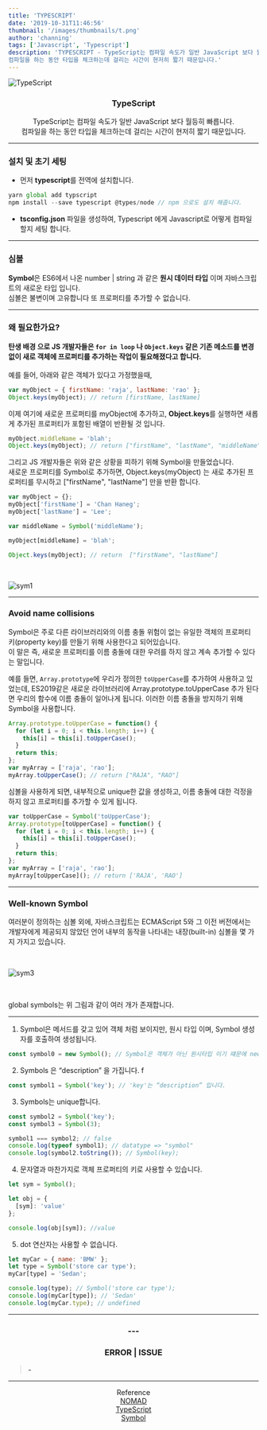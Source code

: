 ```yaml
---
title: 'TYPESCRIPT'
date: '2019-10-31T11:46:56'
thumbnail: '/images/thumbnails/t.png'
author: 'channing'
tags: ['Javascript', 'Typescript']
description: 'TYPESCRIPT - TypeScript는 컴파일 속도가 일반 JavaScript 보다 월등히 빠릅니다.
컴파일을 하는 동안 타입을 체크하는데 걸리는 시간이 현저히 짧기 때문입니다.'
---
```


![TypeScript](./t.png)

<center>

### TypeScript

TypeScript는 컴파일 속도가 일반 JavaScript 보다 월등히 빠릅니다.<br>
컴파일을 하는 동안 타입을 체크하는데 걸리는 시간이 현저히 짧기 때문입니다.

</center>

---

### 설치 및 초기 세팅

- 먼저 **typescript**를 전역에 설치합니다.
  <br>

```javascript
yarn global add typscript
npm install --save typescript @types/node // npm 으로도 설치 해줍니다.
```

- **tsconfig.json** 파일을 생성하여, Typescript 에게 Javascript로 어떻게 컴파일 할지 세팅 합니다.

---

### 심볼

<b>Symbol</b>은 ES6에서 나온 number | string 과 같은 <b>원시 데이터 타입</b> 이며 자바스크립트의 새로운 타입 입니다.<br> 심볼은 불변이며 고유합니다 또 프로퍼티를 추가할 수 없습니다.

---

### 왜 필요한가요?

<b>탄생 배경 으로 JS 개발자들은 `for in loop` 나 `Object.keys` 같은 기존 메소드를 변경 없이 새로 객체에 프로퍼티를 추가하는 작업이 필요해졌다고 합니다.</b>
<br>
<br>
예를 들어, 아래와 같은 객체가 있다고 가정했을때,

```js
var myObject = { firstName: 'raja', lastName: 'rao' };
Object.keys(myObject); // return [firstName, lastName]
```

이제 여기에 새로운 프로퍼티를 myObject에 추가하고, <b>Object.keys</b>를 실행하면 새롭게 추가된 프로퍼티가 포함된 배열이 반환될 것 입니다.

```js
myObject.middleName = 'blah';
Object.keys(myObject); // return ["firstName", "lastName", "middleName"]
```

그리고 JS 개발자들은 위와 같은 상황을 피하기 위해 Symbol을 만들었습니다.<br>
새로운 프로퍼티를 Symbol로 추가하면, Object.keys(myObject) 는 새로 추가된 프로퍼티를 무시하고 ["firstName", "lastName"] 만을 반환 합니다.

```js
var myObject = {};
myObject['firstName'] = 'Chan Haneg';
myObject['lastName'] = 'Lee';

var middleName = Symbol('middleName');

myObject[middleName] = 'blah';

Object.keys(myObject); // return  ["firstName", "lastName"]
```

<br>

![sym1](./sym1.png)

---

### Avoid name collisions

Symbol은 주로 다른 라이브러리와의 이름 충돌 위험이 없는 유일한 객체의 프로퍼티 키(property key)를 만들기 위해 사용한다고 되어있습니다.<br> 이 말은 즉, 새로운 프로퍼티를 이름 충돌에 대한 우려를 하지 않고 계속 추가할 수 있다는 말입니다.

예를 들면,
`Array.prototype`에 우리가 정의한 `toUpperCase`를 추가하여 사용하고 있었는데, ES2019같은 새로운 라이브러리에 Array.prototype.toUpperCase 추가 된다면 우리의 함수에 이름 충돌이 일어나게 됩니다. 이러한 이름 충돌을 방지하기 위해 Symbol을 사용합니다.

```js
Array.prototype.toUpperCase = function() {
  for (let i = 0; i < this.length; i++) {
    this[i] = this[i].toUpperCase();
  }
  return this;
};
var myArray = ['raja', 'rao'];
myArray.toUpperCase(); // return ["RAJA", "RAO"]
```

심볼을 사용하게 되면, 내부적으로 unique한 값을 생성하고, 이름 충돌에 대한 걱정을 하지 않고 프로퍼티를 추가할 수 있게 됩니다.

```js
var toUpperCase = Symbol('toUpperCase');
Array.prototype[toUpperCase] = function() {
  for (let i = 0; i < this.length; i++) {
    this[i] = this[i].toUpperCase();
  }
  return this;
};
var myArray = ['raja', 'rao'];
myArray[toUpperCase](); // return ['RAJA', 'RAO']
```

---

### Well-known Symbol

여러분이 정의하는 심볼 외에, 자바스크립트는 ECMAScript 5와 그 이전 버전에서는 개발자에게 제공되지 않았던 언어 내부의 동작을 나타내는 내장(built-in) 심볼을 몇 가지 가지고 있습니다.

<br>

![sym3](./sym3.png)

<br>

global symbols는 위 그림과 같이 여러 개가 존재합니다.

---

1.  Symbol은 메서드를 갖고 있어 객체 처럼 보이지만, 원시 타입 이며, Symbol 생성자를 호출하여 생성됩니다.

```js
const symbol0 = new Symbol(); // Symbol은 객체가 아닌 원시타입 이기 떄문에 new 연산자를 이용한 문법은 TypeError를 일으킵니다.
```

2. Symbols 은 “description” 을 가집니다.
   f

```js
const symbol1 = Symbol('key'); // 'key'는 “description” 입니다.
```

3. Symbols는 unique합니다.

```js
const symbol2 = Symbol('key');
const symbol3 = Symbol(3);

symbol1 === symbol2; // false
console.log(typeof symbol1); // datatype => "symbol"
console.log(symbol2.toString()); // Symbol(key);
```

4.  문자열과 마찬가지로 객체 프로퍼티의 키로 사용할 수 있습니다.

```js
let sym = Symbol();

let obj = {
  [sym]: 'value'
};

console.log(obj[sym]); //value
```

5. dot 연산자는 사용할 수 없습니다.

```js
let myCar = { name: 'BMW' };
let type = Symbol('store car type');
myCar[type] = 'Sedan';

console.log(type); // Symbol('store car type');
console.log(myCar[type]); // 'Sedan'
console.log(myCar.type); // undefined
```

---

<center>

### ---

### ERROR | ISSUE

</center>

> <b> - </b>

<hr />
<center>

Reference <br>
[NOMAD](https://academy.nomadcoders.co/courses/303219/lectures/4975930)<br>
[TypeScript](http://blog.haandol.com/2017/04/27/typescript2-experss-tutorial-part-one.html)<br>
[Symbol](https://www.freecodecamp.org/news/some-of-javascripts-most-useful-features-can-be-tricky-let-me-explain-them-4003d7bbed32/)

</center>
